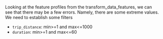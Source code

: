 Looking at the feature profiles from the transform_data_features, we can see that there may be a few errors. Namely, there are some extreme values. We need to establish some filters
* `trip_distance`: min>=1 and max<=1000
* `duration`: min>=1 and max<=60 